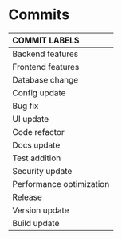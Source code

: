 
# Commits

|COMMIT LABELS              |
|:--------------------------|
|Backend features           |
|Frontend features          |
|Database change            |
|Config update              | 
|Bug fix                    |
|UI update                  |
|Code refactor              |
|Docs update                |
|Test addition              |
|Security update            |
|Performance optimization   |
|Release                    |
|Version update             |
|Build update               |